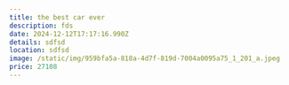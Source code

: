 ```yaml
---
title: the best car ever
description: fds
date: 2024-12-12T17:17:16.990Z
details: s﻿dfsd
location: sdfsd
image: /static/img/959bfa5a-818a-4d7f-819d-7004a0095a75_1_201_a.jpeg
price: 27108
---
```

